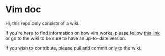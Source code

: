 # Vim doc

Hi, this repo only consists of a wiki.

If you're here to find information on how vim works, please follow [this link](https://github.com/Ayowel/vim-doc/wiki) or go to the wiki to be sure to have an up-to-date version.

If you wish to contribute, please pull and commit only to the wiki.


